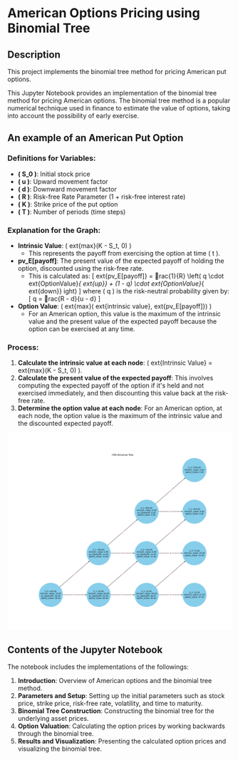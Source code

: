 
# American Options Pricing using Binomial Tree

## Description
This project implements the binomial tree method for pricing American put options.

This Jupyter Notebook provides an implementation of the binomial tree method for pricing American options. The binomial tree method is a popular numerical technique used in finance to estimate the value of options, taking into account the possibility of early exercise.

## An example of an American Put Option

### Definitions for Variables:
- **\( S_0 \)**: Initial stock price
- **\( u \)**: Upward movement factor
- **\( d \)**: Downward movement factor
- **\( R \)**: Risk-free Rate Parameter (1 + risk-free interest rate)
- **\( K \)**: Strike price of the put option
- **\( T \)**: Number of periods (time steps)

### Explanation for the Graph:
- **Intrinsic Value**: \( 	ext{max}(K - S_t, 0) \)
  - This represents the payoff from exercising the option at time \( t \).
- **pv_E[payoff]**: The present value of the expected payoff of holding the option, discounted using the risk-free rate.
  - This is calculated as:
    \[
    	ext{pv_E[payoff]} = rac{1}{R} \left( q \cdot 	ext{OptionValue}_{	ext{up}} + (1 - q) \cdot 	ext{OptionValue}_{	ext{down}} 
ight)
    \]
    where \( q \) is the risk-neutral probability given by:
    \[
    q = rac{R - d}{u - d}
    \]
- **Option Value**: \( 	ext{max}(	ext{intrinsic value}, 	ext{pv_E[payoff]}) \)
  - For an American option, this value is the maximum of the intrinsic value and the present value of the expected payoff because the option can be exercised at any time.

### Process:
1. **Calculate the intrinsic value at each node**: \( 	ext{Intrinsic Value} = 	ext{max}(K - S_t, 0) \).
2. **Calculate the present value of the expected payoff**: This involves computing the expected payoff of the option if it's held and not exercised immediately, and then discounting this value back at the risk-free rate.
3. **Determine the option value at each node**: For an American option, at each node, the option value is the maximum of the intrinsic value and the discounted expected payoff.


![Binomial Tree to Price an American Put Option](graph/bionomial_tree.png)

## Contents of the Jupyter Notebook
The notebook includes the implementations of the followings:
1. **Introduction**: Overview of American options and the binomial tree method.
2. **Parameters and Setup**: Setting up the initial parameters such as stock price, strike price, risk-free rate, volatility, and time to maturity.
3. **Binomial Tree Construction**: Constructing the binomial tree for the underlying asset prices.
4. **Option Valuation**: Calculating the option prices by working backwards through the binomial tree.
5. **Results and Visualization**: Presenting the calculated option prices and visualizing the binomial tree.